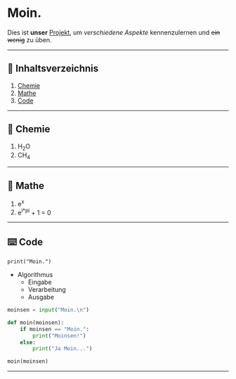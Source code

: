 # Moin.

Dies ist **unser** <u>Projekt</u>, um *verschiedene Aspekte* kennenzulernen und ~~ein wenig~~ zu üben.

---

## 📜 Inhaltsverzeichnis

1. [Chemie](#-chemie)
2. [Mathe](#-mathe)
3. [Code](#-code)

---

## 🧪 Chemie
1. H<sub>2</sub>O
2. CH<sub>4</sub>

---

## 🔢 Mathe
1. e<sup>x</sup>
2. e<sup>i*pi</sup> + 1 = 0

---

## ⌨️ Code
`print("Moin.")`
- Algorithmus
    - Eingabe
    - Verarbeitung
    - Ausgabe

```python
moinsen = input("Moin.\n")

def moin(moinsen):
    if moinsen == "Moin.":
        print("Moinsen!")
    else:
        print("Ja Moin...")

moin(moinsen)
```

---